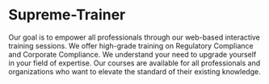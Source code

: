 # Supreme-Trainer
Our goal is to empower all professionals through our web-based interactive training sessions. We offer high-grade training on Regulatory Compliance and Corporate Compliance. We understand your need to upgrade yourself in your field of expertise. Our courses are available for all professionals and organizations who want to elevate the standard of their existing knowledge.
